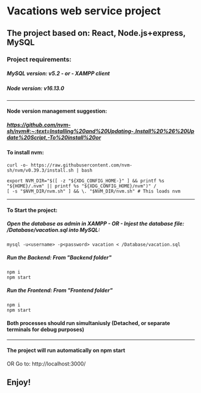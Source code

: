# Vacations web service project
## The project based on: React, Node.js+express, MySQL 

### Project requirements:
##### MySQL version: v5.2 - or - XAMPP client
##### Node version: v16.13.0
___
#### Node version management suggestion: 
##### https://github.com/nvm-sh/nvm#:~:text=Installing%20and%20Updating-,Install%20%26%20Update%20Script,-To%20install%20or
#### To install nvm:
```
curl -o- https://raw.githubusercontent.com/nvm-sh/nvm/v0.39.3/install.sh | bash
```
```
export NVM_DIR="$([ -z "${XDG_CONFIG_HOME-}" ] && printf %s "${HOME}/.nvm" || printf %s "${XDG_CONFIG_HOME}/nvm")" /
[ -s "$NVM_DIR/nvm.sh" ] && \. "$NVM_DIR/nvm.sh" # This loads nvm
```
___
#### To Start the project:
##### Open the database as admin in XAMPP - OR - Injest the database file: /Database/vacation.sql into MySQL:
```
mysql -u<username> -p<password> vacation < /Database/vacation.sql
```
##### Run the Backend: From "Backend folder"
```
npm i
npm start
```
##### Run the Frontend: From "Frontend folder"
```
npm i
npm start
```
#### **Both processes should run simultaniusly (Detached, or separate terminals for debug purposes)**
___

#### The project will run automatically on npm start
OR
Go to: http://localhost:3000/

## Enjoy!
